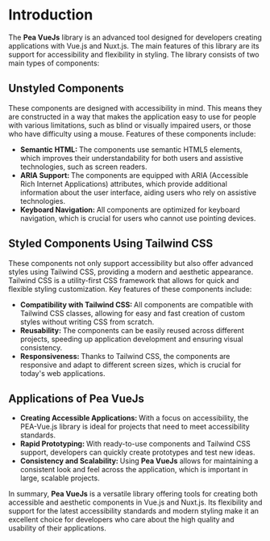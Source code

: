 # Introduction

The <b class="text-[#d5e47c]">Pea VueJs</b> library is an advanced tool designed for developers creating applications with Vue.js and Nuxt.js. The main features of this library are its support for accessibility and flexibility in styling. The library consists of two main types of components:

## Unstyled Components

These components are designed with accessibility in mind. This means they are constructed in a way that makes the application easy to use for people with various limitations, such as blind or visually impaired users, or those who have difficulty using a mouse. Features of these components include:

<ul>
  <li><b class="text-[#d5e47c]">Semantic HTML: </b> The components use semantic HTML5 elements, which improves their understandability for both users and assistive technologies, such as screen readers.</li>
  <li><b class="text-[#d5e47c]">ARIA Support: </b>  The components are equipped with ARIA (Accessible Rich Internet Applications) attributes, which provide additional information about the user interface, aiding users who rely on assistive technologies.</li>
  <li><b class="text-[#d5e47c]">Keyboard Navigation: </b>  All components are optimized for keyboard navigation, which is crucial for users who cannot use pointing devices.</li>
</ul>

## Styled Components Using Tailwind CSS

These components not only support accessibility but also offer advanced styles using Tailwind CSS, providing a modern and aesthetic appearance. Tailwind CSS is a utility-first CSS framework that allows for quick and flexible styling customization. Key features of these components include:

<ul>
  <li><b class="text-[#d5e47c]">Compatibility with Tailwind CSS: </b>All components are compatible with Tailwind CSS classes, allowing for easy and fast creation of custom styles without writing CSS from scratch.</li>
  <li><b class="text-[#d5e47c]">Reusability:  </b>  The components can be easily reused across different projects, speeding up application development and ensuring visual consistency.</li>
  <li><b class="text-[#d5e47c]">Responsiveness: </b> Thanks to Tailwind CSS, the components are responsive and adapt to different screen sizes, which is crucial for today's web applications.</li>
</ul>

## Applications of Pea VueJs

<ul>
  <li><b class="text-[#d5e47c]">Creating Accessible Applications:  </b>With a focus on accessibility, the PEA-Vue.js library is ideal for projects that need to meet accessibility standards.</li>
  <li><b class="text-[#d5e47c]">Rapid Prototyping:   </b>  With ready-to-use components and Tailwind CSS support, developers can quickly create prototypes and test new ideas.</li>
  <li><b class="text-[#d5e47c]">Consistency and Scalability:  </b> Using  <b class="text-[#d5e47c]">Pea VueJs</b> allows for maintaining a consistent look and feel across the application, which is important in large, scalable projects.</li>
</ul>

In summary, <b class="text-[#d5e47c]">Pea VueJs</b> is a versatile library offering tools for creating both accessible and aesthetic components in Vue.js and Nuxt.js. Its flexibility and support for the latest accessibility standards and modern styling make it an excellent choice for developers who care about the high quality and usability of their applications.
